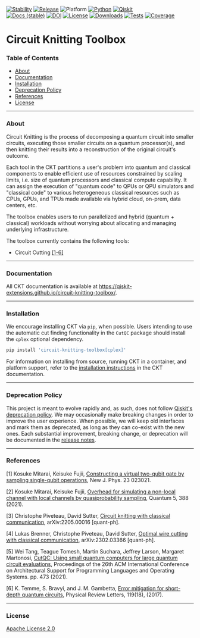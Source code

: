 <!-- SHIELDS -->
<div align="left">

  [![Stability](https://img.shields.io/badge/Stability-alpha-f4d03f.svg)](https://github.com/Qiskit-Extensions/circuit-knitting-toolbox/releases)
  [![Release](https://img.shields.io/pypi/v/circuit-knitting-toolbox.svg?label=Release)](https://github.com/Qiskit-Extensions/circuit-knitting-toolbox/releases)
  ![Platform](https://img.shields.io/badge/%F0%9F%92%BB%20Platform-Linux%20%7C%20macOS%20%7C%20Windows-informational)
  [![Python](https://img.shields.io/pypi/pyversions/circuit-knitting-toolbox?label=Python&logo=python)](https://www.python.org/)
  [![Qiskit](https://img.shields.io/badge/Qiskit-%E2%89%A5%200.45.0%2C%20%3C1.0-6133BD?logo=qiskit)](https://github.com/Qiskit/qiskit)
<br />
  [![Docs (stable)](https://img.shields.io/badge/%F0%9F%93%84%20Docs-stable-blue.svg)](https://qiskit-extensions.github.io/circuit-knitting-toolbox/)
  [![DOI](https://zenodo.org/badge/543181258.svg)](https://zenodo.org/badge/latestdoi/543181258)
  [![License](https://img.shields.io/github/license/Qiskit-Extensions/circuit-knitting-toolbox?label=License)](LICENSE.txt)
  [![Downloads](https://img.shields.io/pypi/dm/circuit-knitting-toolbox.svg?label=Downloads)](https://pypi.org/project/circuit-knitting-toolbox/)
  [![Tests](https://github.com/Qiskit-Extensions/circuit-knitting-toolbox/actions/workflows/test_latest_versions.yml/badge.svg)](https://github.com/Qiskit-Extensions/circuit-knitting-toolbox/actions/workflows/test_latest_versions.yml)
  [![Coverage](https://coveralls.io/repos/github/Qiskit-Extensions/circuit-knitting-toolbox/badge.svg?branch=main)](https://coveralls.io/github/Qiskit-Extensions/circuit-knitting-toolbox?branch=main)

# Circuit Knitting Toolbox

### Table of Contents

* [About](#about)
* [Documentation](#documentation)
* [Installation](#installation)
* [Deprecation Policy](#deprecation-policy)
* [References](#references)
* [License](#license)

----------------------------------------------------------------------------------------------------

### About

Circuit Knitting is the process of decomposing a quantum circuit into smaller circuits, executing those smaller circuits on a quantum processor(s), and then knitting their results into a reconstruction of the original circuit's outcome.

Each tool in the CKT partitions a user's problem into quantum and classical components to enable efficient use of resources constrained by scaling limits, i.e. size of quantum processors and classical compute capability. It can assign the execution of "quantum code" to QPUs or QPU simulators and "classical code" to various heterogeneous classical resources such as CPUs, GPUs, and TPUs made available via hybrid cloud, on-prem, data centers, etc. 

The toolbox enables users to run parallelized and hybrid (quantum + classical) workloads without worrying about allocating and managing underlying infrastructure.

The toolbox currently contains the following tools:
- Circuit Cutting [[1-6]](#references)
  
----------------------------------------------------------------------------------------------------
  
### Documentation

All CKT documentation is available at https://qiskit-extensions.github.io/circuit-knitting-toolbox/.

----------------------------------------------------------------------------------------------------
  
### Installation

We encourage installing CKT via ``pip``, when possible. Users intending to use the automatic cut finding functionality in the ``CutQC`` package should install the ``cplex`` optional dependency.

```bash
pip install 'circuit-knitting-toolbox[cplex]'
```

For information on installing from source, running CKT in a container, and platform support, refer to the [installation instructions](https://qiskit-extensions.github.io/circuit-knitting-toolbox/install.html) in the CKT documentation.

----------------------------------------------------------------------------------------------------

### Deprecation Policy

This project is meant to evolve rapidly and, as such, does not follow [Qiskit's deprecation policy](https://github.com/Qiskit/qiskit/blob/main/DEPRECATION.md).  We may occasionally make breaking changes in order to improve the user experience.  When possible, we will keep old interfaces and mark them as deprecated, as long as they can co-exist with the new ones.  Each substantial improvement, breaking change, or deprecation will be documented in the [release notes](https://qiskit-extensions.github.io/circuit-knitting-toolbox/release-notes.html).

----------------------------------------------------------------------------------------------------

### References

[1] Kosuke Mitarai, Keisuke Fujii, [Constructing a virtual two-qubit gate by sampling single-qubit operations](https://iopscience.iop.org/article/10.1088/1367-2630/abd7bc), New J. Phys. 23 023021.

[2] Kosuke Mitarai, Keisuke Fujii, [Overhead for simulating a non-local channel with local channels by quasiprobability sampling](https://quantum-journal.org/papers/q-2021-01-28-388/), Quantum 5, 388 (2021).

[3] Christophe Piveteau, David Sutter, [Circuit knitting with classical communication](https://arxiv.org/abs/2205.00016), arXiv:2205.00016 [quant-ph].

[4] Lukas Brenner, Christophe Piveteau, David Sutter, [Optimal wire cutting with classical communication](https://arxiv.org/abs/2302.03366), arXiv:2302.03366 [quant-ph].

[5] Wei Tang, Teague Tomesh, Martin Suchara, Jeffrey Larson, Margaret Martonosi, [CutQC: Using small quantum computers for large quantum circuit evaluations](https://doi.org/10.1145/3445814.3446758), Proceedings of the 26th ACM International Conference on Architectural Support for Programming Languages and Operating Systems. pp. 473 (2021).
  
[6] K. Temme, S. Bravyi, and J. M. Gambetta, [Error mitigation for short-depth quantum circuits](https://journals.aps.org/prl/abstract/10.1103/PhysRevLett.119.180509), Physical Review Letters, 119(18), (2017).
  
----------------------------------------------------------------------------------------------------

<!-- LICENSE -->
### License
[Apache License 2.0](LICENSE.txt)

